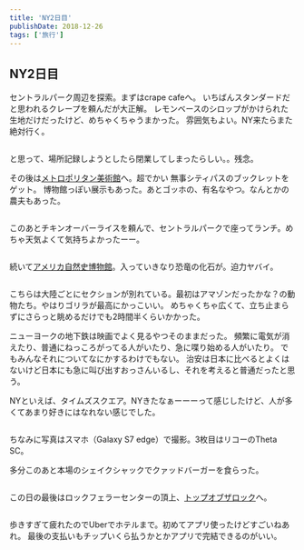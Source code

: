 ```yaml
---
title: 'NY2日目'
publishDate: 2018-12-26
tags: ['旅行']
---
```


## NY2日目

セントラルパーク周辺を探索。まずはcrape cafeへ。
いちばんスタンダードだと思われるクレープを頼んだが大正解。
レモンベースのシロップがかけられた生地だけだったけど、めちゃくちゃうまかった。
雰囲気もよい。NY来たらまた絶対行く。

<div class="img"><img src="/blog/images/9/1.jpg" alt=""></div>

と思って、場所記録しようとしたら閉業してしまったらしい。。残念。

その後は[メトロポリタン美術館](https://www.google.com/maps/place/@40.7794366,-73.9654327,17z/data=!3m2!4b1!5s0x89c25896e10b5523:0x6c1168e355509b8b!4m5!3m4!1s0x89c25896f660c26f:0x3b2fa4f4b6c6a1fa!8m2!3d40.7794366!4d-73.963244?authuser=0&hl=ja)へ。超でかい
無事シティパスのブックレットをゲット。
博物館っぽい展示もあった。あとゴッホの、有名なやつ。なんとかの農夫もあった。

<div class="img"><img src="/blog/images/9/2.jpg" alt=""></div>

このあとチキンオーバーライスを頼んで、セントラルパークで座ってランチ。めちゃ天気よくて気持ちよかったーー。

<div class="img"><img src="/blog/images/9/3.jpg" alt=""></div>

続いて[アメリカ自然史博物館](https://www.google.com/maps/place/@40.7799294,-73.9726358,16.41z/data=!3m1!5s0x89c25896e10b5523:0x6c1168e355509b8b!4m12!1m6!3m5!1s0x89c25896f660c26f:0x3b2fa4f4b6c6a1fa!2z44Oh44OI44Ot44Od44Oq44K_44Oz576O6KGT6aSo!8m2!3d40.7794366!4d-73.963244!3m4!1s0x0:0xa27d8172624c5db1!8m2!3d40.7813244!4d-73.9739889?authuser=0&hl=ja)。入っていきなり恐竜の化石が。迫力ヤバイ。

<div class="img"><img src="/blog/images/9/4.jpg" alt=""></div>

こちらは大陸ごとにセクションが別れている。最初はアマゾンだったかな？の動物たち。やはりゴリラが最高にかっこいい。
めちゃくちゃ広くて、立ち止まらずにさらっと眺めるだけでも2時間半くらいかかった。

ニューヨークの地下鉄は映画でよく見るやつそのままだった。
頻繁に電気が消えたり、普通にねっころがってる人がいたり、急に喋り始める人がいたり。
でもみんなそれについてなにかするわけでもない。
治安は日本に比べるとよくはないけど日本にも急に叫び出すおっさんいるし、それを考えると普通だったと思う。

NYといえば、タイムズスクエア。NYきたなぁーーーって感じしたけど、人が多くてあまり好きにはなれない感じでした。

<div class="img"><img src="/blog/images/9/5.jpg" alt=""></div>
<div class="img"><img src="/blog/images/9/6.jpg" alt=""></div>
<div class="img"><img src="/blog/images/9/7.jpg" alt=""></div>

ちなみに写真はスマホ（Galaxy S7 edge）で撮影。3枚目はリコーのTheta SC。

多分このあと本場のシェイクシャックでクァッドバーガーを食らった。

<div class="img"><img src="/blog/images/9/8.jpg" alt=""></div>

この日の最後はロックフェラーセンターの頂上、[トップオブザロック](https://www.google.com/maps/place/@40.7591205,-73.9817154,17z/data=!3m2!4b1!5s0x89c258fecf0c6825:0xb825fcec483ad5d5!4m5!3m4!1s0x89c258ff31cabb7b:0xda17e23e0f1fc620!8m2!3d40.7591205!4d-73.9795267?authuser=0&hl=ja)へ。

<div class="img"><img src="/blog/images/9/9.jpg" alt=""></div>

歩きすぎて疲れたのでUberでホテルまで。初めてアプリ使ったけどすごいねあれ。
最後の支払いもチップいくら払うかとかアプリで完結できるのがいい。
